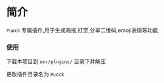 # 简介

`Puock` 专属插件,用于生成海报,打赏,分享二维码,emoji表情等功能

### 使用

下载本项目到 `usr/plugins/` 目录下并解压

更改插件目录名为 `Puock`

